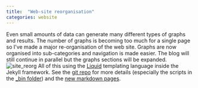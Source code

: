 ```yaml
---
title:  "Web-site reorganisation"
categories: website
---
```


Even small amounts of data can generate many different types of graphs and results.
The number of graphs is becoming too much for a single page so I've made a major re-organisation of the web site.
Graphs are now organised into sub-categories and navigation is made easier.
The blog will still continue in parallel but the graphs sections will be expanded.
![site_reorg]({{site.baseurl}}/img/site_reorg.png)
All of this using the [Liquid](https://jekyllrb.com/docs/liquid/tags/) templating language inside the Jekyll framework.
See the [git repo](https://github.com/paulknewton/covid-ml) for more details (especially the scripts in the [_bin folder](https://github.com/paulknewton/covid-ml/tree/master/docs/_bin)) and the [new markdown pages](https://github.com/paulknewton/covid-ml/blob/master/docs/totals.md).

